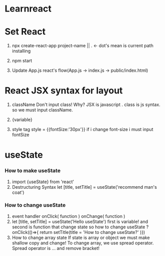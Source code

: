 # Learnreact

<h1>Set React</h1>

1. npx create-react-app project-name || . <- dot's mean is current path installing

2. npm start

3. Update App.js react's flow(App.js -> index.js -> public/index.html)


<h1>React JSX syntax for layout</h1>

1. className 
Don't input class! Why? JSX is javascript . 
class is js syntax. so we must input className.

2. {variable} 

3. style tag style = {{fontSize:'30px'}} 
if i change font-size i must input fontSize 


<h1>useState</h1>

### How to make useState
1. import {useState} from 'react'
2. Destructuring Syntax 
let [title, setTitle] = useState('recommend man's coat')

### How to change useState
1. event handler 
onClick( function )
onChange( function )
2. let [title, setTitle] = useState('Hello useState')
first is variable! and second is function that change state
so how to change useState ? 
onClick(()=>{ return setTitle(title = 'How to change useState?' )})
3. How to change array state
If state is array or object we must make shallow copy and change!
To change array, we use spread operator.
Spread operator is ... and remove bracket!

